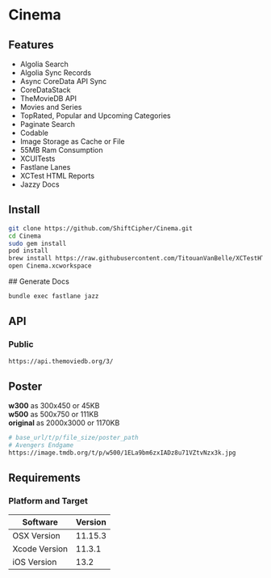 # Cinema

## Features
- Algolia Search
- Algolia Sync Records
- Async CoreData API Sync
- CoreDataStack
- TheMovieDB API 
- Movies and Series
- TopRated, Popular and Upcoming Categories
- Paginate Search
- Codable
- Image Storage as Cache or File
- 55MB Ram Consumption
- XCUITests
- Fastlane Lanes
- XCTest HTML Reports
- Jazzy Docs

## Install

```zsh
git clone https://github.com/ShiftCipher/Cinema.git
cd Cinema
sudo gem install
pod install
brew install https://raw.githubusercontent.com/TitouanVanBelle/XCTestHTMLReport/develop/xchtmlreport.rb
open Cinema.xcworkspace
```

## Generate Docs

```zsh 
bundle exec fastlane jazz
```

## API

### Public
```zsh
https://api.themoviedb.org/3/
```

## Poster

__w300__ as 300x450 or 45KB \
__w500__ as 500x750 or 111KB \
__original__ as 2000x3000 or 1170KB

```zsh
# base_url/t/p/file_size/poster_path
# Avengers Endgame
https://image.tmdb.org/t/p/w500/1ELa9bm6zxIADz8u71VZtvNzx3k.jpg
```
## Requirements

### Platform and Target

| Software         | Version |
|------------------|---------|
| OSX Version      | 11.15.3 |
| Xcode Version    | 11.3.1  |
| iOS Version      | 13.2    |
